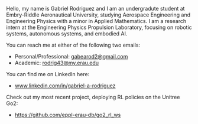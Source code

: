Hello, my name is Gabriel Rodriguez and I am an undergradute student at Embry-Riddle Aeronautical University, studying Aerospace Engineering and Engineering Physics with a minor in Applied Mathematics. I am a research intern at the Engineering Physics Propulsion Laboratory, focusing on robotic systems, autonomous systems, and embodied AI.

You can reach me at either of the following two emails:
- Personal/Professional: gabearod2@gmail.com
- Academic: rodrig43@my.erau.edu

You can find me on LinkedIn here:
- www.linkedin.com/in/gabriel-a-rodriguez

Check out my most recent project, deploying RL policies on the Unitree Go2:
- https://github.com/eppl-erau-db/go2_rl_ws
